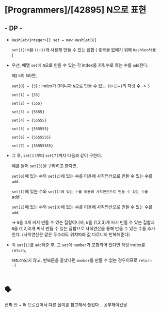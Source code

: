 # [Programmers]/[42895] N으로 표현

## - DP -

* `HashSet<Integer>[] set = new HashSet[8]`

  `set[i]`:  `N`을 `(i+1)`개 사용해 만들 수 있는 집합 ( 중복을 없애기 위해 `HashSet`사용 )

* 우선, 배열 `set`에 `N`으로 만들 수 있는 각 index를 자릿수로 하는  수를 `add`한다.

  예) `N`이 `5`라면,

  `set[0] = {5}` : index가 0이니까  `N`으로 만들 수 있는 `(0+1)=1`의 자릿 수 -> `5`

  `set[1] = {55}`

  `set[2] = {555}`

  `set[3] = {5555}`

  `set[4] = {55555}`

  `set[5] = {555555}`

  `set[6] = {5555555}`

  `set[7] = {55555555}`

* 그 후, `set[1]`부터 `set[7]`까지 다음과 같이 구한다.

  예를 들어 `set[3]`을 구하려고 한다면,

  `set[0]`에 있는 수와 `set[2]`에 있는 수를 이용해 사칙연산으로 만들 수 있는 수를 `add`.

  `set[1]`에 있는 수와 `set[1]에 있는 수를 이용해 사칙연산으로 만들 수 있는 수를 `add`.

  `set[2]`에 있는 수와 `set[0]`에 있는 수를 이용해 사칙연산으로 만들 수 있는 수를 `add`.

  => `N`을 4개 써서 만들 수 있는 집합이니까, `N`을 (1,2,3)개 써서 만들 수 있는 집합과 `N`을 (1,2,3)개 써서 만들 수 있는 집합으로 사칙연산을 통해 만들 수 있는 수를 추가한다. (사칙연산은 같은 두수라도 위치따라 값 다르니까 반복해준다)

* 각 `set[i]`를 `add`해준 후, 그 `set`에 `number`가 포함되어 있다면 해당 index를 `return`,

  return되지 않고, 반복문을 끝냈다면 `number`를 만들 수 없는 경우이므로 `return -1`

</br>

## :speaking_head:

진짜 전 ~ 혀 모르겠어서 다른 풀이를 참고해서 풀었다 .. 공부해야겠당 
